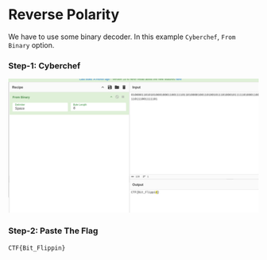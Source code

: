 # Reverse Polarity   

We have to use some binary decoder. In this example `Cyberchef`, `From Binary` option.

### Step-1: Cyberchef

![Cyberchef](revpolcyberchef.png)

### Step-2: Paste The Flag

```
CTF{Bit_Flippin}
```